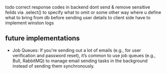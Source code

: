 todo
correct response codes in backend
dont send & remove sensitive feilds via .select() to specify what to omit or some other way where u define what to bring from db before sending user details to client side
have to implement winston logs

## future implementations

- Job Queues: If you're sending out a lot of emails (e.g., for user verification and password reset), it’s common to use job queues (e.g., Bull, RabbitMQ) to manage email sending tasks in the background instead of sending them synchronously.

